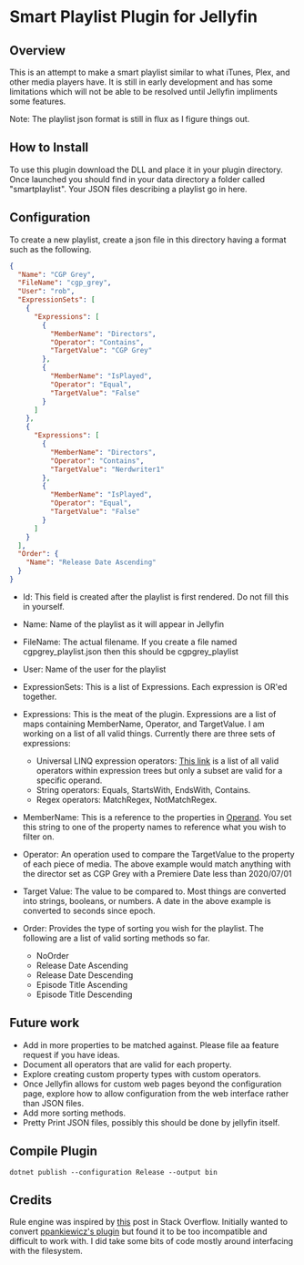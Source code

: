 # Smart Playlist Plugin for Jellyfin

## Overview

This is an attempt to make a smart playlist similar to what iTunes, Plex, and other media players have. It is still in early development and has some limitations which will not be able to be resolved until Jellyfin impliments some features.

Note: The playlist json format is still in flux as I figure things out.

## How to Install

To use this plugin download the DLL and place it in your plugin directory. Once launched you should find in your data directory a folder called "smartplaylist". Your JSON files describing a playlist go in here.

## Configuration

To create a new playlist, create a json file in this directory having a format such as the following.

```json
{
  "Name": "CGP Grey",
  "FileName": "cgp_grey",
  "User": "rob",
  "ExpressionSets": [
    {
      "Expressions": [
        {
          "MemberName": "Directors",
          "Operator": "Contains",
          "TargetValue": "CGP Grey"
        },
        {
          "MemberName": "IsPlayed",
          "Operator": "Equal",
          "TargetValue": "False"
        }
      ]
    },
    {
      "Expressions": [
        {
          "MemberName": "Directors",
          "Operator": "Contains",
          "TargetValue": "Nerdwriter1"
        },
        {
          "MemberName": "IsPlayed",
          "Operator": "Equal",
          "TargetValue": "False"
        }
      ]
    }
  ],
  "Order": {
    "Name": "Release Date Ascending"
  }
}
```

- Id: This field is created after the playlist is first rendered. Do not fill this in yourself.
- Name: Name of the playlist as it will appear in Jellyfin
- FileName: The actual filename. If you create a file named cgpgrey_playlist.json then this should be cgpgrey_playlist
- User: Name of the user for the playlist
- ExpressionSets: This is a list of Expressions. Each expression is OR'ed together.
- Expressions: This is the meat of the plugin. Expressions are a list of maps containing MemberName, Operator, and TargetValue. I am working on a list of all valid things. Currently there are three sets of expressions:

  - Universal LINQ expression operators: [This link](https://docs.microsoft.com/en-us/dotnet/api/system.linq.expressions.expressiontype?redirectedfrom=MSDN&view=net-5.0) is a list of all valid operators within expression trees but only a subset are valid for a specific operand.
  - String operators: Equals, StartsWith, EndsWith, Contains.
  - Regex operators: MatchRegex, NotMatchRegex.

- MemberName: This is a reference to the properties in [Operand](https://github.com/ankenyr/jellyfin-smartplaylist-plugin/blob/master/Jellyfin.Plugin.SmartPlaylist/QueryEngine/Operand.cs "Operand"). You set this string to one of the property names to reference what you wish to filter on.
- Operator: An operation used to compare the TargetValue to the property of each piece of media. The above example would match anything with the director set as CGP Grey with a Premiere Date less than 2020/07/01
- Target Value: The value to be compared to. Most things are converted into strings, booleans, or numbers. A date in the above example is converted to seconds since epoch.

- Order: Provides the type of sorting you wish for the playlist. The following are a list of valid sorting methods so far.
  - NoOrder
  - Release Date Ascending
  - Release Date Descending
  - Episode Title Ascending
  - Episode Title Descending

## Future work

- Add in more properties to be matched against. Please file aa feature request if you have ideas.
- Document all operators that are valid for each property.
- Explore creating custom property types with custom operators.
- Once Jellyfin allows for custom web pages beyond the configuration page, explore how to allow configuration from the web interface rather than JSON files.
- Add more sorting methods.
- Pretty Print JSON files, possibly this should be done by jellyfin itself.

## Compile Plugin

```
dotnet publish --configuration Release --output bin
```

## Credits

Rule engine was inspired by [this](https://stackoverflow.com/questions/6488034/how-to-implement-a-rule-engine "this") post in Stack Overflow.
Initially wanted to convert [ppankiewicz's plugin](https://github.com/ppankiewicz/Emby.SmartPlaylist.Plugin "ppankiewicz's plugin") but found it to be too incompatible and difficult to work with. I did take some bits of code mostly around interfacing with the filesystem.

